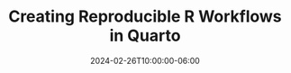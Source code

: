 ---
title: "Creating Reproducible R Workflows in Quarto"
subtitle: ""
excerpt: "Here is a talk/workshop I gave on making reproducible workflows in Quarto."
date: 2024-02-26T10:00:00-06:00
date_end: "2024-02-26T10:30:00-06:00"
featured: true
show_post_time: false
draft: false
layout: single
categories:
- workshop
links:
- icon: github
  icon_pack: fab
  name: code
  url: https://github.com/nvietto/talk-quarto
---